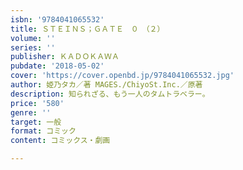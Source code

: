 ```yaml
---
isbn: '9784041065532'
title: ＳＴＥＩＮＳ；ＧＡＴＥ　０　（２）
volume: ''
series: ''
publisher: ＫＡＤＯＫＡＷＡ
pubdate: '2018-05-02'
cover: 'https://cover.openbd.jp/9784041065532.jpg'
author: 姫乃タカ／著 MAGES./ChiyoSt.Inc.／原著
description: 知られざる、もう一人のタムトラベラー。
price: '580'
genre: ''
target: 一般
format: コミック
content: コミックス・劇画

---
```

